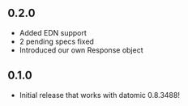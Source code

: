 ## 0.2.0
* Added EDN support
* 2 pending specs fixed
* Introduced our own Response object

## 0.1.0
* Initial release that works with datomic 0.8.3488!
